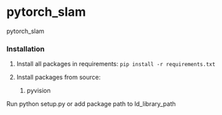 # pytorch_slam
pytorch_slam


### Installation

1. Install all packages in requirements: `pip install -r requirements.txt`

2. Install packages from source:
    1. pyvision

Run python setup.py or add package path to ld_library_path